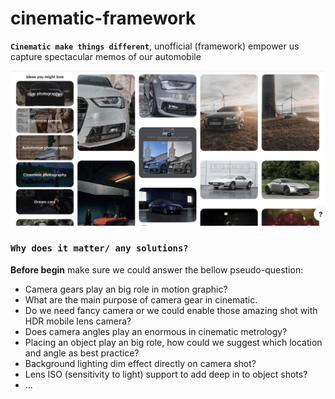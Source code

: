 # cinematic-framework
**```Cinematic make things different```**, unofficial (framework) empower us capture spectacular memos of our automobile  

![cinematic camera shots suggestion](./docs/camera_shot.jpg)

### ```Why does it matter/ any solutions?```
**Before begin** make sure we could answer the bellow pseudo-question:

- Camera gears play an big role in motion graphic?
- What are the main purpose of camera gear in cinematic.
- Do we need fancy camera or we could enable those amazing shot with HDR mobile lens camera?
- Does camera angles play an enormous in cinematic metrology? 
- Placing an object play an big role, how could we suggest which location and angle as best practice?
- Background lighting dim effect directly on camera shot?
- Lens ISO (sensitivity to light) support to add deep in to object shots?
- ...